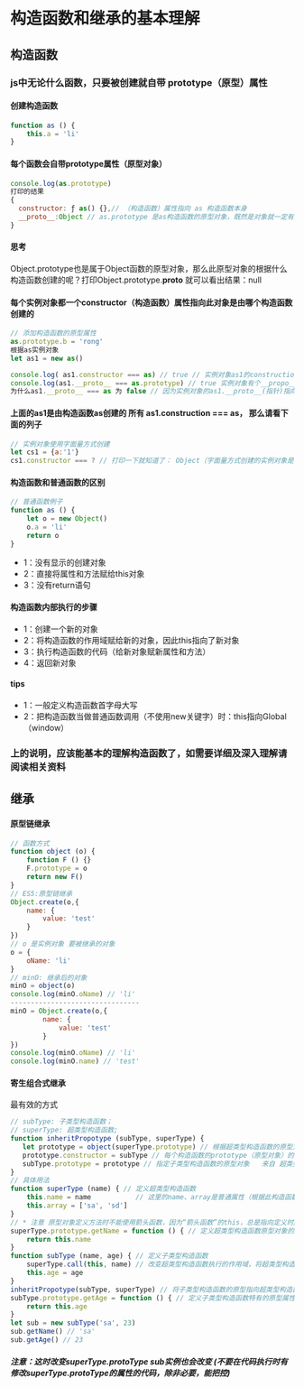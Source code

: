 # 构造函数和继承的基本理解
## 构造函数
### js中无论什么函数，只要被创建就自带 prototype（原型）属性
#### 创建构造函数
~~~javaScript
function as () {
	this.a = 'li'
}
~~~
#### 每个函数会自带prototype属性（原型对象）
~~~javaScript
console.log(as.prototype)
打印的结果
{
  constructor: ƒ as() {},// （构造函数）属性指向 as 构造函数本身
  __proto__:Object // as.prototype 是as构造函数的原型对象，既然是对象就一定有来源（就是根据哪个构造函数实例的对象？）打印值可以看出指向Object.prototype
}
~~~
#### 思考
Object.prototype也是属于Object函数的原型对象，那么此原型对象的根据什么构造函数创建的呢？打印Object.prototype.__proto__  就可以看出结果：null

#### 每个实例对象都一个constructor（构造函数）属性指向此对象是由哪个构造函数创建的
~~~javaScript
// 添加构造函数的原型属性
as.prototype.b = 'rong'
根据as实例对象
let as1 = new as()

console.log( as1.constructor === as) // true // 实例对象as1的construction属性指向 as构造函数
console.log(as1.__proto__ === as.prototype) // true 实例对象有个__propo__的属性指向构造函数原型对象
为什么as1.__proto__ === as 为 false // 因为实例对象的as1.__proto__(指针)指向的是 as 构造函数的原型对象（prototype）
~~~
#### 上面的as1是由构造函数as创建的 所有 as1.construction === as， 那么请看下面的列子
~~~javaScript
// 实例对象使用字面量方式创建
let cs1 = {a:'1'}
cs1.constructor === ? // 打印一下就知道了： Object（字面量方式创建的实例对象是根据Object创建的）
~~~
#### 构造函数和普通函数的区别
~~~javaScript
// 普通函数例子
function as () {
    let o = new Object()
    o.a = 'li'
    return o
}
~~~
* 1：没有显示的创建对象
* 2：直接将属性和方法赋给this对象
* 3：没有return语句
#### 构造函数内部执行的步骤
* 1：创建一个新的对象
* 2：将构造函数的作用域赋给新的对象，因此this指向了新对象
* 3：执行构造函数的代码（给新对象赋新属性和方法）
* 4：返回新对象
#### tips
* 1：一般定义构造函数首字母大写
* 2：把构造函数当做普通函数调用（不使用new关键字）时：this指向Global（window）
### 上的说明，应该能基本的理解构造函数了，如需要详细及深入理解请阅读相关资料

## 继承
#### 原型链继承
~~~javaScript
// 函数方式
function object (o) {
    function F () {}
    F.prototype = o
    return new F()
}
// ES5:原型链继承
Object.create(o,{
	name: {
	    value: 'test'
	}
})
// o 是实例对象 要被继承的对象
o = {
    oName: 'li'
}
// minO: 继承后的对象
minO = object(o)
console.log(minO.oName) // 'li'
--------------------------------
minO = Object.create(o,{
        name: {
            value: 'test'
        }
})
console.log(minO.oName) // 'li'
console.log(minO.name) // 'test'
~~~
#### 寄生组合式继承
最有效的方式
~~~javaScript
// subType: 子类型构造函数；
// superType: 超类型构造函数;
function inheritPropotype (subType, superType) {
   let prototype = object(superType.prototype) // 根据超类型构造函数的原型对象创建一个副本对象
   prototype.constructor = subType // 每个构造函数的prototype（原型对象）的constructor 都指向构造函数本身，所以，这里要指向子类型构造函数
   subType.prototype = prototype // 指定子类型构造函数的原型对象   来自 超类型构造函数的原型对象
}
// 具体用法
function superType (name) { // 定义超类型构造函数
    this.name = name           // 这里的name、array是普通属性（根据此构造函数创建的实例对象，每个实例对象都有自己的name、array 而不会都共同引用同一个属性，继而每个实例的属性不会相互影响）解决了引用类型浅复制的问题，所以，在定义超类型构造函数时要想清楚哪些属性写在函数体中（实例属性：不共享），哪些属性写在原型对象中（原型属性：所有实例共享）
    this.array = ['sa', 'sd'] 
}
// * 注意 原型对象定义方法时不能使用箭头函数，因为“箭头函数”的this，总是指向定义时所在的对象，而不是运行时所在的对象。
superType.prototype.getName = function () { // 定义超类型构造函数原型对象的方法，每个实例都能使用此方法，并且每个实例使用此方法时都访问的是同一个指针！！！
    return this.name
}
function subType (name, age) { // 定义子类型构造函数
    superType.call(this, name) // 改变超类型构造函数执行的作用域，将超类型构造函数的实例属性写入子类型构造函数中
    this.age = age
}
inheritPropotype(subType, superType) // 将子类型构造函数的原型指向超类型构造函数的原型
subType.prototype.getAge = function () { // 定义子类型构造函数特有的原型属性
    return this.age
}
let sub = new subType('sa', 23)
sub.getName() // 'sa'
sub.getAge() // 23
~~~
##### 注意：这时改变superType.protoType  sub实例也会改变 (不要在代码执行时有修改superType.protoType的属性的代码，除非必要，能把控)
